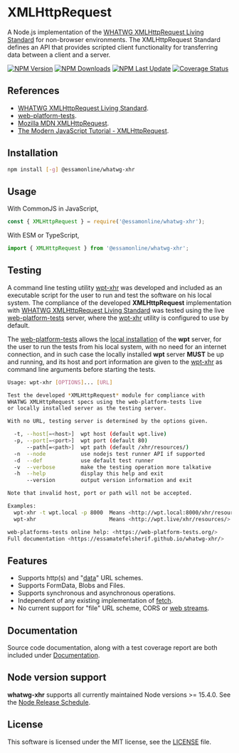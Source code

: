 # XMLHttpRequest

A Node.js implementation of the [WHATWG XMLHttpRequest Living Standard](https://xhr.spec.whatwg.org/) for non-browser environments. The XMLHttpRequest Standard defines an API that provides scripted client functionality for transferring data between a client and a server.

[![NPM Version](https://img.shields.io/npm/v/%40essamonline%2Fwhatwg-xhr?logo=npm)](https://www.npmjs.com/package/@essamonline/whatwg-xhr)
[![NPM Downloads](https://img.shields.io/npm/d18m/%40essamonline%2Fwhatwg-xhr?logo=npm&color=lightgreen)](https://www.npmjs.com/package/@essamonline/whatwg-xhr)
[![NPM Last Update](https://img.shields.io/npm/last-update/%40essamonline%2Fwhatwg-xhr?logo=npm&color=blue)](https://www.npmjs.com/package/@essamonline/whatwg-xhr)
[![Coverage Status](https://coveralls.io/repos/github/essamatefelsherif/whatwg-xhr/badge.svg?branch=main)](https://coveralls.io/github/essamatefelsherif/whatwg-xhr?branch=main)

## References

* [WHATWG XMLHttpRequest Living Standard](https://xhr.spec.whatwg.org/).
* [web-platform-tests](https://web-platform-tests.org/).
* [Mozilla MDN XMLHttpRequest](https://developer.mozilla.org/en-US/docs/Web/API/XMLHttpRequest).
* [The Modern JavaScript Tutorial - XMLHttpRequest](https://javascript.info/xmlhttprequest).

## Installation

```sh
npm install [-g] @essamonline/whatwg-xhr
```

## Usage

With CommonJS in JavaScript,

```js
const { XMLHttpRequest } = require('@essamonline/whatwg-xhr');
```

With ESM or TypeScript,

```ts
import { XMLHttpRequest } from '@essamonline/whatwg-xhr';
```

## Testing

A command line testing utility [wpt-xhr](bin/wpt-xhr) was developed and included as an executable script for the user to run and test the software on his local system. The compliance of the developed **XMLHttpRequest** implementation with [WHATWG XMLHttpRequest Living Standard](https://xhr.spec.whatwg.org/) was tested using the live [web-platform-tests](https://web-platform-tests.org/) server, where the [wpt-xhr](bin/wpt-xhr) utility is configured to use by default.


The [web-platform-tests](https://web-platform-tests.org/) allows the [local installation](https://web-platform-tests.org/running-tests/from-local-system.html) of the **wpt** server, for the user to run the tests from his local system, with no need for an internet connection, and in such case the locally installed **wpt** server **MUST** be up and running, and its host and port information are given to the [wpt-xhr](bin/wpt-xhr) as command line arguments before starting the tests.

```sh
Usage: wpt-xhr [OPTIONS]... [URL]

Test the developed *XMLHttpRequest* module for compliance with
WHATWG XMLHttpRequest specs using the web-platform-tests live
or locally installed server as the testing server.

With no URL, testing server is determined by the options given.

  -t, --host[=<host>]  wpt host (default wpt.live)
  -p, --port[=<port>]  wpt port (default 80)
      --path[=<path>]  wpt path (default /xhr/resources/)
  -n  --node           use nodejs test runner API if supported
  -d  --def            use default test runner
  -v  --verbose        make the testing operation more talkative
  -h  --help           display this help and exit
      --version        output version information and exit

Note that invalid host, port or path will not be accepted.

Examples:
  wpt-xhr -t wpt.local -p 8000  Means <http://wpt.local:8000/xhr/resources/>
  wpt-xhr                       Means <http://wpt.live/xhr/resources/>

web-platforms-tests online help: <https://web-platform-tests.org/>
Full documentation <https://essamatefelsherif.github.io/whatwg-xhr/>
```

## Features

* Supports http(s) and "[data](https://www.rfc-editor.org/rfc/rfc2397#section-2 "RFC 2397")" URL schemes.
* Supports FormData, Blobs and Files.
* Supports synchronous and asynchronous operations.
* Independent of any existing implementation of [fetch](https://fetch.spec.whatwg.org/ "WHATWG Fetch Living Standard").
* No current support for "file" URL scheme, CORS or [web streams](https://streams.spec.whatwg.org/ "WHATWG Streams Living Standard").

## Documentation

Source code documentation, along with a test coverage report are both included under [Documentation](https://essamatefelsherif.github.io/whatwg-xhr/ "Documentation").

## Node version support

**whatwg-xhr** supports all currently maintained Node versions >= 15.4.0. See the [Node Release Schedule](https://github.com/nodejs/Release#release-schedule).

## License

This software is licensed under the MIT license, see the [LICENSE](./LICENSE "LICENSE") file.
